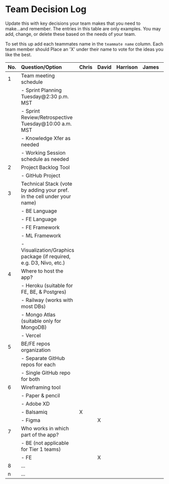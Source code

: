 # Team Decision Log

Update this with key decisions your team makes that you need to make...and 
remember. The entries in this table are only examples. You may add, change, or
delete these based on the needs of your team.

To set this up add each teammates name in the `teammate name` column. Each 
team member should Place an 'X' under their name to vote for the ideas 
you like the best.

| No. | Question/Option | Chris | David | Harrison | James | Sean | Yong |
| :--- | :--- | :--- | :--- | :--- | :--- | :--- | :--- |
| 1 | Team meeting schedule | | | | | | |
|   |	- Sprint Planning Tuesday@2:30 p.m. MST | | | | | | |
|   | - Sprint Review/Retrospective Tuesday@10:00 a.m. MST
|   |	- Knowledge Xfer as needed | | | | | | |
|   |	- Working Session schedule as needed | | | | | | |
| 2	| Project Backlog Tool | | | | | | |
|   |	- GitHub Project | | | | | | |
| 3	| Technical Stack (vote by adding your pref. in the cell under your name) | | | | | | |
|   |	- BE Language | | | | | | |
|   |	- FE Language | | | | | | |
|   |	- FE Framework | | | | | | |
|   |	- ML Framework | | | | | | |
|   |	- Visualization/Graphics package (if required, e.g. D3, Nivo, etc.) | | | | | | |
| 4	| Where to host the app? | | | | | | |
|   |	- Heroku (suitable for FE, BE, & Postgres) | | | | | | |
|   |	- Railway (works with most DBs)  | | | | | | |
|   |	- Mongo Atlas (suitable only for MongoDB) | | | | | | |
|   | - Vercel | | | | | | x |
| 5	| BE/FE repos organization | | | | | | |
|   |	- Separate GitHub repos for each | | | | | | |
|   |	- Single GitHub repo for both | | | | | | |
| 6	| Wireframing tool | | | | | | |
|   |	- Paper & pencil | | | | | | |
|   |	- Adobe XD | | | | | | |
|   |	- Balsamiq |X| | | | | |
|   |	- Figma | |X| | | | |
| 7	| Who works in which part of the app? | | | | | | |
|   | - BE (not applicable for Tier 1 teams) | | | | | | |
|   |	- FE | |X| | | | |
| 8	| ... | | | | | | |
| n | ... | | | | | | |
